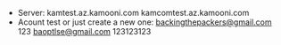 - Server: 
  kamtest.az.kamooni.com 
  kamcomtest.az.kamooni.com 
- Acount test or just create a new one: 
  backingthepackers@gmail.com 
  123 
  baoptlse@gmail.com 
  123123123
